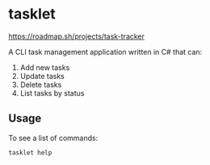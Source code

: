 # tasklet

<https://roadmap.sh/projects/task-tracker>

A CLI task management application written in C# that can:

1. Add new tasks
2. Update tasks
3. Delete tasks
4. List tasks by status

## Usage

To see a list of commands:

```bash
tasklet help
```
